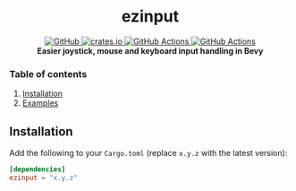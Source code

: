 <div align="center">
    <h1>ezinput</h1>
    <a href="https://git.exst.fun/ezinput">
        <img src="https://img.shields.io/github/stars/eexsty/ezinput?colorA=1e1e28&colorB=1187c9&style=for-the-badge&logo=github" alt="GitHub" />
    </a>
    <a href="https://crates.io/crates/ezinput">
        <img src="https://img.shields.io/crates/v/ezinput.svg?style=for-the-badge&colorA=1e1e28&colorB=1187c9&logo=rust" alt="crates.io">
    </a>
    <a href="https://git.exst.fun/ezinput/blob/master/.github/workflows/build.yml">
        <img src="https://img.shields.io/github/workflow/status/eexsty/ezinput/Rust%20CI%20with%20Cargo?colorA=1e1e28&colorB=1187c9&label=Rust&style=for-the-badge&logo=rust" alt="GitHub Actions" />
    </a>
    <a href="https://docs.rs/ezinput/latest/ezinput/">
        <img src="https://img.shields.io/docsrs/ezinput?logo=docs.rs&colorA=1e1e28&colorB=1187c9&style=for-the-badge" alt="GitHub Actions" />
    </a>
    <br/>
    <strong>Easier joystick, mouse and keyboard input handling in Bevy</strong>
</div>


### Table of contents

1. [Installation](#installation)
2. [Examples](https://git.exst.fun/ezinput/tree/master/examples)

## Installation

Add the following to your `Cargo.toml` (replace `x.y.z` with the latest version):
```toml
[dependencies]
ezinput = "x.y.z"
```
